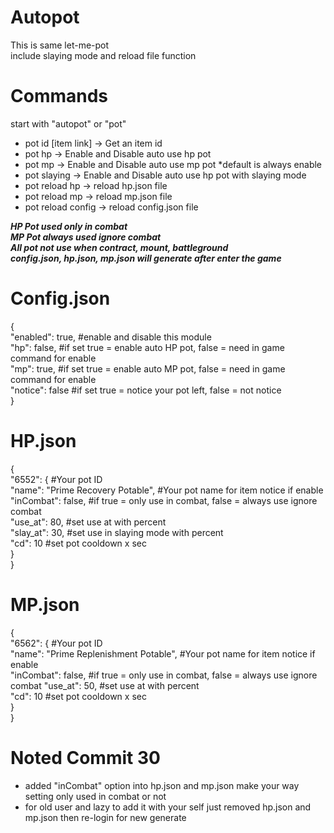 # Autopot
This is same let-me-pot</br>
include slaying mode and reload file function</br>

# Commands
start with "autopot" or "pot"
- pot id [item link] -> Get an item id
- pot hp -> Enable and Disable auto use hp pot
- pot mp -> Enable and Disable auto use mp pot *default is always enable
- pot slaying -> Enable and Disable auto use hp pot with slaying mode
- pot reload hp -> reload hp.json file
- pot reload mp -> reload mp.json file
- pot reload config -> reload config.json file

***HP Pot used only in combat***</br>
***MP Pot always used ignore combat***</br>
***All pot not use when contract, mount, battleground***</br>
***config.json, hp.json, mp.json will generate after enter the game***</br>

# Config.json
{</br>
    "enabled": true,  #enable and disable this module</br>
    "hp": false,      #if set true = enable auto HP pot, false = need in game command for enable</br>
    "mp": true,       #if set true = enable auto MP pot, false = need in game command for enable</br>
    "notice": false   #if set true = notice your pot left, false = not notice</br>
}</br>

# HP.json
{</br>
    "6552": { #Your pot ID</br>
        "name": "Prime Recovery Potable", #Your pot name for item notice if enable</br>
        "inCombat": false, #if true = only use in combat, false = always use ignore combat</br>
        "use_at": 80, #set use at with percent</br>
        "slay_at": 30, #set use in slaying mode with percent</br>
        "cd": 10 #set pot cooldown x sec</br>
    }</br>
}</br>

# MP.json
{</br>
    "6562": { #Your pot ID</br>
        "name": "Prime Replenishment Potable", #Your pot name for item notice if enable</br>
        "inCombat": false, #if true = only use in combat, false = always use ignore combat
        "use_at": 50, #set use at with percent</br>
        "cd": 10 #set pot cooldown x sec</br>
    }</br>
}</br>

# Noted Commit 30
- added "inCombat" option into hp.json and mp.json make your way setting only used in combat or not</br>
- for old user and lazy to add it with your self just removed hp.json and mp.json then re-login for new generate</br>
